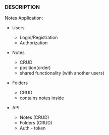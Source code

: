 ### DESCRIPTION

Notes Application:

- Users
	- Login/Registration
	- Authorization
- Notes
	- CRUD
	- position(order)
	- shared functionality (with another users)
- Folders
	- CRUD
	- contains notes inside

- API
	- Notes (CRUD)
	- Folders (CRUD)
	- Auth - token